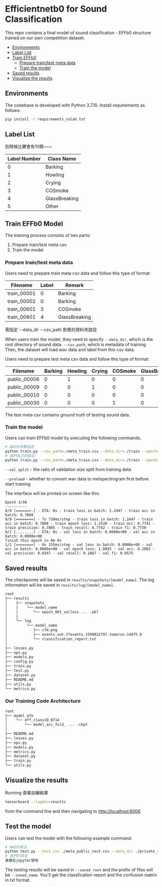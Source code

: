 # Efficientnetb0 for Sound Classification

This repo contains a final model of sound classfication - EFFb0 structure trained on our own competition dataset.

* [Environments](#environments)
* [Label List](#label-list) 
* [Train EFFb0](#train-effb0-model)
  * [Prepare train/test meta data](#prepare-train/test-meta-data)
  * [Train the model](#train-the-model)
* [Saved results](#saved-results)
* [Visualize the results](#visualize-the-results)


## Environments

The codebase is developed with Python 3.7.10. Install requirements as follows:

```bash
pip install -r requirements_colab.txt
```
## Label List

到時候比賽會有10類~~~

| Label Number | Class Name |
|----------|-------|
| 0 | Barking  |
| 1 | Howling  |
| 2 | Crying  |
| 3 | COSmoke  |
| 4 | GlassBreaking  |
| 5 | Other  |

## Train EFFb0 Model

The training process consists of two parts: 
  1. Prepare train/test meta csv. 
  2. Train the model

### Prepare train/test meta data

Users need to prepare train meta csv data and follow this type of format:

| Filename | Label | Remark |
|----------|-------|--------|
| train_00001 | 0  | Barking |
| train_00002 | 0  | Barking |
| train_00601 | 3  | COSmoke |
| train_00801 | 4  | GlassBreaking |

需指定 --data_dir --csv_path 對應的資料夾路徑

When users train the model, they need to specify ```--data_dir```, which is the root directory of sound data. ```--csv_path```, which is metadata of training. Then, the dataset will load wav data and label from this csv data.

Users need to prepare test meta csv data and follow this type of format:

| Filename | Barking | Howling | Crying | COSmoke | GlassBreaking | Other |
|----------|-------|--------|-------|--------|-------|--------|
| public_00006 |0|1|0|0|0|0|
| public_00009 |0|0|1|0|0|0|
| public_00010 |0|0|0|0|0|1|
| public_00030 |0|0|0|1|0|0|

The test meta csv contains ground truth of testing sound data. 

### Train the model

Users can train EFFb0 model by executing the following commands.

```bash
# AWS的參數設定
python train.py --csv_path=./meta_train.csv --data_dir=./train --epochs=50 --val_split 0.1 --preload
# 我們自己的設定
python train.py --csv_path=./meta_train.csv --data_dir=./train --epochs=50
```

```--val_split``` - the ratio of validation size split from training data

```--preload``` - whether to convert wav data to melspectrogram first before start training

The interface will be printed on screen like this:

```
Epoch 3/50
----------
8/9 [======>.] - ETA: 0s - train loss in batch: 1.2447 - train acc in batch: 0.7868
9/9 [========] - 7s 730ms/step - train loss in batch: 1.2447 - train acc in batch: 0.7868 - train epoch loss: 1.2528 - train acc: 0.7741 - train precision: 0.7805 - train recall: 0.7742 - train f1: 0.7730
0/1 [........] - ETA: 0s - val loss in batch: 0.0000e+00 - val acc in batch: 0.0000e+00
finish this epoch in 0m 0s
1/1 [========] - 0s 155ms/step - val loss in batch: 0.0000e+00 - val acc in batch: 0.0000e+00 - val epoch loss: 1.8093 - val acc: 0.2083 - val precision: 0.0347 - val recall: 0.1667 - val f1: 0.0575
```

## Saved results

The checkpoints will be saved in ```results/snapshots/[model_name]```.
The log information will be saved in ```results/log/[model_name]```.


```bash
root
├── results
│    ├── snapshots
│    |    └── model_name
│    |       └── epoch_001_valloss ... .pkl
│    |
│    └── log
│         └── model_name
│            ├── cfm.png
│            ├── events.out.tfevents.1599822797.tomorun.14975.0
│            └── classification_report.txt
│
├── losses.py
├── ops.py
├── models.py
├── config.py
├── train.py
├── test.py
├── dataset.py
├── README.md
├── utils.py
└── metrics.py
```
### Our Training Code Architecture
```bash
root
├── model_efn
│    └── eff_class10_0714
│        └── model_acc_fold_ ... .ckpt
│
├── README.md
├── losses.py
├── ops.py
├── models.py
├── metrics.py
├── dataset.py
├── train.py
└── utils.py
```

## Visualize the results

Running 查看訓練結果

```bash
tensorboard --logdir=results
```

from the command line and then navigating to [http://localhost:6006](http://localhost:6006)

## Test the model

Users can test the model with the following example command:

```bash
# AWS的寫法
python test.py --test_csv ./meta_public_test.csv --data_dir ./private_test --model_name VGGish --model_path [path_of_models] --saved_root results/test --saved_name test_result
# 我們的寫法
直接在jupyter寫啦
```

The testing results will be saved in ```--saved_root``` and the prefix of files will be ```--saved_name```. You'll get the classfication report and the confusion matrix in txt format.